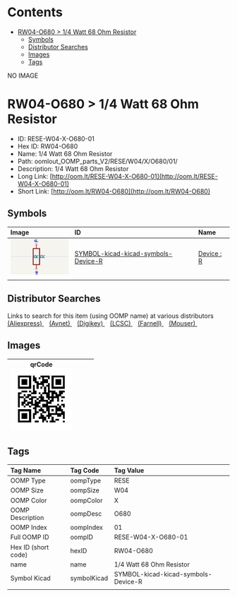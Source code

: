



Contents
========

* [RW04-O680 > 1/4 Watt 68 Ohm Resistor](#rw04-o680--14-watt-68-ohm-resistor)
	* [Symbols](#symbols)
	* [Distributor Searches](#distributor-searches)
	* [Images](#images)
	* [Tags](#tags)
  
NO IMAGE  
# RW04-O680 > 1/4 Watt 68 Ohm Resistor

- ID: RESE-W04-X-O680-01
- Hex ID: RW04-O680
- Name: 1/4 Watt 68 Ohm Resistor
- Path: oomlout_OOMP_parts_V2/RESE/W04/X/O680/01/
- Description: 1/4 Watt 68 Ohm Resistor
- Long Link: [http://oom.lt/RESE-W04-X-O680-01](http://oom.lt/RESE-W04-X-O680-01)
- Short Link: [http://oom.lt/RW04-O680](http://oom.lt/RW04-O680)

## Symbols
  

|Image|ID|Name|
| :--- | :--- | :--- |
|[![](https://raw.githubusercontent.com/oomlout/oomlout_OOMP_eda_V2/main/SYMBOL/kicad/kicad-symbols/Device/R/image_140.png)](https://github.com/oomlout/oomlout_OOMP_eda_V2/tree/main/SYMBOL/kicad/kicad-symbols/Device/R/)|[SYMBOL-kicad-kicad-symbols-Device-R](https://github.com/oomlout/oomlout_OOMP_eda_V2/tree/main/SYMBOL/kicad/kicad-symbols/Device/R/)|[Device : R](https://github.com/oomlout/oomlout_OOMP_eda_V2/tree/main/SYMBOL/kicad/kicad-symbols/Device/R/)|
||||

## Distributor Searches
  
Links to search for this item (using OOMP name) at various distributors  
[(Aliexpress) ](https://www.aliexpress.com/wholesale?SearchText=11171/4+Watt+68+Ohm+Resistor)&nbsp;&nbsp;&nbsp;[(Avnet) ](https://www.avnet.com/shop/us/search/1/4+Watt+68+Ohm+Resistor)&nbsp;&nbsp;&nbsp;[(Digikey) ](https://www.digikey.co.uk/en/products/result?s=1/4+Watt+68+Ohm+Resistor)&nbsp;&nbsp;&nbsp;[(LCSC) ](https://www.lcsc.com/search?q=1/4+Watt+68+Ohm+Resistor)&nbsp;&nbsp;&nbsp;[(Farnell) ](https://uk.farnell.com/search?st=1/4+Watt+68+Ohm+Resistor)&nbsp;&nbsp;&nbsp;[(Mouser) ](https://www.mouser.com/c/?q=1/4+Watt+68+Ohm+Resistor)&nbsp;&nbsp;&nbsp;
## Images
  

|qrCode<br>[![](https://raw.githubusercontent.com/oomlout/oomlout_OOMP_parts_V2/main/RESE/W04/X/O680/01/qrCode_140.png)](https://github.com/oomlout/oomlout_OOMP_parts_V2/tree/main/RESE/W04/X/O680/01/qrCode.png)||||
| :---: | :---: | :---: | :---: |

## Tags
  

|Tag Name|Tag Code|Tag Value|
| :--- | :--- | :--- |
|OOMP Type|oompType|RESE|
|OOMP Size|oompSize|W04|
|OOMP Color|oompColor|X|
|OOMP Description|oompDesc|O680|
|OOMP Index|oompIndex|01|
|Full OOMP ID|oompID|RESE-W04-X-O680-01|
|Hex ID (short code)|hexID|RW04-O680|
|name|name|1/4 Watt 68 Ohm Resistor|
|Symbol Kicad|symbolKicad|SYMBOL-kicad-kicad-symbols-Device-R|
||||
